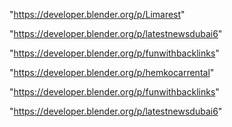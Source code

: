 "https://developer.blender.org/p/Limarest"

"https://developer.blender.org/p/latestnewsdubai6"

"https://developer.blender.org/p/funwithbacklinks"

 
"https://developer.blender.org/p/hemkocarrental"


"https://developer.blender.org/p/funwithbacklinks"


"https://developer.blender.org/p/latestnewsdubai6"


 
